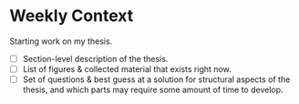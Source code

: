 # Weekly Context

Starting work on my thesis.

* [ ] Section-level description of the thesis.
* [ ] List of figures & collected material that exists right now.
* [ ] Set of questions & best guess at a solution for structural aspects of the
      thesis, and which parts may require some amount of time to develop.
